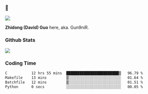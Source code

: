 ### 👋

![](https://komarev.com/ghpvc/?username=Gun9niR&label=Total+Views)

**Zhidong (David) Guo** here, aka. Gun9niR.

### Github Stats

<img src="https://github-readme-stats.vercel.app/api?username=Gun9niR&count_private=true&show_icons=true&theme=vue-dark&hide_title=true">

### Coding Time

<!--START_SECTION:waka-->

```txt
C           12 hrs 55 mins  ████████████████████████▒   96.79 %
Makefile    13 mins         ▒░░░░░░░░░░░░░░░░░░░░░░░░   01.64 %
Batchfile   12 mins         ▒░░░░░░░░░░░░░░░░░░░░░░░░   01.51 %
Python      0 secs          ░░░░░░░░░░░░░░░░░░░░░░░░░   00.05 %
```

<!--END_SECTION:waka-->
